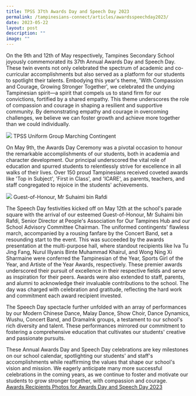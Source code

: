 ```yaml
---
title: TPSS 37th Awards Day and Speech Day 2023
permalink: /tampinesians-connect/articles/awardsspeechday2023/
date: 2023-05-22
layout: post
description: ""
image: ""
---
```

On the 9th and 12th of May respectively, Tampines Secondary School joyously commemorated its 37th Annual Awards Day and Speech Day. These twin events not only celebrated the spectrum of academic and co-curricular accomplishments but also served as a platform for our students to spotlight their talents. Embodying this year's theme, 'With Compassion and Courage, Growing Stronger Together', we celebrated the undying Tampinesian spirit—a spirit that compels us to stand firm for our convictions, fortified by a shared empathy. This theme underscores the role of compassion and courage in shaping a resilient and supportive community. By demonstrating empathy and courage in overcoming challenges, we believe we can foster growth and achieve more together than we could individually.

![](/images/230512_speech_day_parade_0004.jpg)
TPSS Uniform Group Marching Contingent


On May 9th, the Awards Day Ceremony was a pivotal occasion to honour the remarkable accomplishments of our students, both in academia and character development. Our principal underscored the vital role of education and spurred students to relentlessly strive for excellence in all walks of their lives. Over 150 proud Tampinesians received coveted awards like 'Top in Subject', 'First in Class', and 'ICARE', as parents, teachers, and staff congregated to rejoice in the students' achievements.

![](/images/230512_speech_day_parade_0034.jpg)
Guest-of-Honour, Mr Suhaimi bin Rafdi

The Speech Day festivities kicked off on May 12th at the school's parade square with the arrival of our esteemed Guest-of-Honour, Mr Suhaimi bin Rafdi, Senior Director at People's Association for Our Tampines Hub and our School Advisory Committee Chairman. The uniformed contingents' flawless march, accompanied by a rousing fanfare by the Concert Band, set a resounding start to the event. This was succeeded by the awards presentation at the multi-purpose hall, where standout recipients like Iva Tu Jing Fang, Nurul Illyanis Binte Muhammad Khairul, and Wong Ning Xi Sharmaine were conferred the Tampinesian of the Year, Sports Girl of the Year, and Artiste of the Year Awards, respectively. These premier awards underscored their pursuit of excellence in their respective fields and serve as inspiration for their peers. Awards were also extended to staff, parents, and alumni to acknowledge their invaluable contributions to the school. The day was charged with celebration and gratitude, reflecting the hard work and commitment each award recipient invested.

The Speech Day spectacle further unfolded with an array of performances by our Modern Chinese Dance, Malay Dance, Show Choir, Dance Dynamics, Wushu, Concert Band, and DramaInk groups, a testament to our school's rich diversity and talent. These performances mirrored our commitment to fostering a comprehensive education that cultivates our students' creative and passionate pursuits.

These Annual Awards Day and Speech Day celebrations are key milestones on our school calendar, spotlighting our students' and staff's accomplishments while reaffirming the values that shape our school's vision and mission. We eagerly anticipate many more successful celebrations in the coming years, as we continue to foster and motivate our students to grow stronger together, with compassion and courage.<br>
[Awards Recipients Photos for Awards Day and Speech Day 2023](https://drive.google.com/drive/folders/1Ig50KnctIJiqFjg39C0Q2uYwQHfu6AmT)
